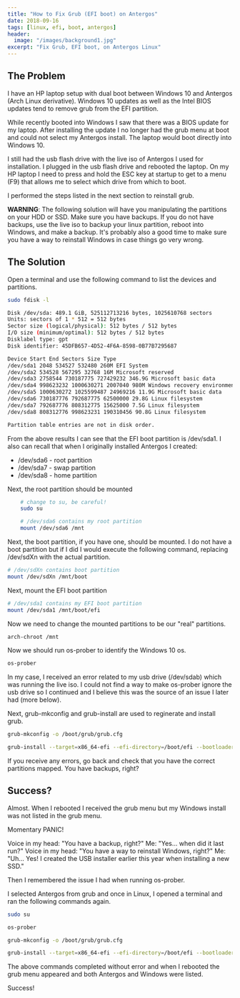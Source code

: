 ```yaml
---
title: "How to Fix Grub (EFI boot) on Antergos"
date: 2018-09-16
tags: [linux, efi, boot, antergos]
header:
  image: "/images/background1.jpg"
excerpt: "Fix Grub, EFI boot, on Antergos Linux"
---
```


## The Problem
I have an HP laptop setup with dual boot between Windows 10 and Antergos (Arch Linux derivative).  Windows 10 updates as well as the Intel BIOS updates tend to remove grub from  the EFI partition.

While recently booted into Windows I saw that there was a BIOS update for my laptop. After installing the update I no longer had the grub menu at boot and could not select my Antergos install.  The laptop would boot directly into Windows 10.

I still had the usb flash drive with the live iso of Antergos I used for installation. I plugged in the usb flash drive and rebooted the laptop. On my HP laptop I need to press and hold the ESC key at startup to get to a menu (F9) that allows me to select which drive from which to boot.

I performed the steps listed in the next section to reinstall grub.

**WARNING**: The following solution will have you manipulating the partitions on your HDD or SSD.
Make sure you have backups. If you do not have backups, use the live iso to backup your linux partition, reboot into Windows, and make a backup. It's probably also a good time to make sure you have a way to reinstall Windows in case things go very wrong.

## The Solution

Open a terminal and use the following command to list the devices and partitions.

```bash
sudo fdisk -l

Disk /dev/sda: 489.1 GiB, 525112713216 bytes, 1025610768 sectors
Units: sectors of 1 * 512 = 512 bytes
Sector size (logical/physical): 512 bytes / 512 bytes
I/O size (minimum/optimal): 512 bytes / 512 bytes
Disklabel type: gpt
Disk identifier: 45DFB657-4D52-4F6A-8598-0B77B7295687

Device Start End Sectors Size Type
/dev/sda1 2048 534527 532480 260M EFI System
/dev/sda2 534528 567295 32768 16M Microsoft reserved
/dev/sda3 2758544 730187775 727429232 346.9G Microsoft basic data
/dev/sda4 998623232 1000630271 2007040 980M Windows recovery environment
/dev/sda5 1000630272 1025599487 24969216 11.9G Microsoft basic data
/dev/sda6 730187776 792687775 62500000 29.8G Linux filesystem
/dev/sda7 792687776 808312775 15625000 7.5G Linux filesystem
/dev/sda8 808312776 998623231 190310456 90.8G Linux filesystem

Partition table entries are not in disk order.
```

From the above results I can see that the EFI boot partition is /dev/sda1.
I also can recall that when I originally installed Antergos I created:
* /dev/sda6 - root partition
* /dev/sda7 - swap partition
* /dev/sda8 - home partition

Next, the root partition should be mounted

```bash
	# change to su, be careful!
	sudo su

	# /dev/sda6 contains my root partition
	mount /dev/sda6 /mnt
```

Next, the boot partition, if you have one, should be mounted.
I do not have a boot partition but if I did I would execute the following
command, replacing /dev/sdXn with the actual partition.

```bash
# /dev/sdXn contains boot partition
mount /dev/sdXn /mnt/boot
```

Next, mount the EFI boot partition

```bash
# /dev/sda1 contains my EFI boot partition
mount /dev/sda1 /mnt/boot/efi
```

Now we need to change the mounted partitions to be our "real" partitions.

```bash
arch-chroot /mnt
```

Now we should run os-prober to identify the Windows 10 os.

```bash
os-prober
```

In my case, I received an error related to my usb drive (/dev/sdab) which was running the live iso.  I could not find a way to make os-prober ignore the usb drive so I continued and I believe this was the source of an issue I later had (more below).

Next, grub-mkconfig and grub-install are used to reginerate and install grub.

```bash
grub-mkconfig -o /boot/grub/grub.cfg

grub-install --target=x86_64-efi --efi-directory=/boot/efi --bootloader-id=Antergos-grub
```

If you receive any errors, go back and check that you have the correct partitions mapped.  You have backups, right?

## Success?

Almost. When I rebooted I received the grub menu but my Windows install was not listed in the grub menu.

Momentary PANIC!

Voice in my head: "You have a backup, right?"
Me: "Yes... when did it last run?"
Voice in my head: "You have a way to reinstall Windows, right?"
Me: "Uh... Yes! I created the USB installer earlier this year when installing a new SSD."

Then I remembered the issue I had when running os-prober.

I selected Antergos from grub and once in Linux, I opened a terminal and ran the following commands again.

```bash
sudo su

os-prober

grub-mkconfig -o /boot/grub/grub.cfg

grub-install --target=x86_64-efi --efi-directory=/boot/efi --bootloader-id=Antergos-grub
```

The above commands completed without error and when I rebooted the grub menu appeared and both Antergos and Windows were listed.

Success!
